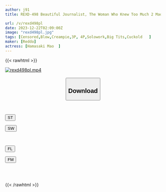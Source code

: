 ```yaml
---
author: j91
title: REXD-498 Beautiful Journalist, The Woman Who Knew Too Much 2 Mao Hamasaki

url: /v/rexd498pl
date: 2023-12-22T02:09:00Z
image: "rexd498pl.jpg"
tags: [Censored,Blow,Creampie,3P, 4P,Solowork,Big Tits,Cuckold	 ]
maker: [Reddo]
actress: [Hamasaki Mao  ]
---
```



{{< rawhtml >}}

<div class="video" data-videoid="drA4MXG6jOukdqV">
    <a href="javascript:;">
        <img src="/v/rexd498pl/rexd498pl.jpg" width="WIDTH" height="HEIGHT" alt="rexd498pl.mp4" loading="lazy">
    </a>
</div>

<script type="text/javascript" src="https://j91.asia/asset/on-demand-st.js"></script>

<br>
  <link rel="stylesheet" href="https://j91.asia/asset/bs5.css">
  
  <center>
  <button class="btn btn-primary" type="button" data-bs-toggle="collapse" data-bs-target=".multi-collapse" aria-expanded="false" aria-controls="multiCollapseExample1 multiCollapseExample2"><h2>Download</h2></button></center>
</p>
<div class="row">
  <div class="col">
    <div class="collapse multi-collapse" id="multiCollapseExample1">
      <div class="card card-body">
	      	      <br>
<div class="buttons">  
<p><a href="https://streamtape.to/v/drA4MXG6jOukdqV" target="_blank"><button class="btn-hover color-3"><i class="fa fa-download"></i> ST</button></a></p>
<p><a href="https://flaswish.com/lu3n5wfcedl2" target="_blank"><button class="btn-hover color-2"><i class="fa fa-download"></i> SW</button></a></p></div>
    </div>
  </div>
</div>
  <div class="col">
    <div class="collapse multi-collapse" id="multiCollapseExample2">
      <div class="card card-body">
	      <br>
<div class="buttons">
<p><a href="javascript:;" target="_blank"><button class="btn-hover color-9"><i class="fa fa-download"></i> FL</button></a></p>
<p><a href="javascript:;" target="_blank"><button class="btn-hover color-8"><i class="fa fa-download"></i> FM</button></a></p></div>
<br><br>
      </div>
    </div>
  </div>
</div>

{{< /rawhtml >}}